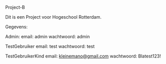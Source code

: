 Project-B

Dit is een Project voor Hogeschool Rotterdam.

Gegevens:

Admin:
email: admin
wachtwoord: admin

TestGebruiker
email: test
wachtwoord: test

TestGebruikerKind
email: kleinemano@gmail.com
wachtwoord: Blatest123!
